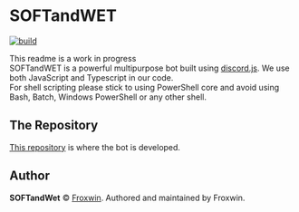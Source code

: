 # SOFTandWET

[![build](https://github.com/Froxwin/Da-Bot/actions/workflows/build.yml/badge.svg)](https://github.com/Froxwin/Da-Bot/actions/workflows/build.yml)

This readme is a work in progress
<br>
SOFTandWET is a powerful multipurpose bot built using [discord.js](https://discord.js.org/#/). We use both JavaScript and Typescript in our code.<br>
For shell scripting please stick to using PowerShell core and avoid using Bash, Batch, Windows PowerShell or any other shell.

## The Repository
[This repository](https://github.com/Froxwin/Da-Bot) is where the bot is developed.

## Author
**SOFTandWet** © [Froxwin](https://github.com/Froxwin).
Authored and maintained by Froxwin.
